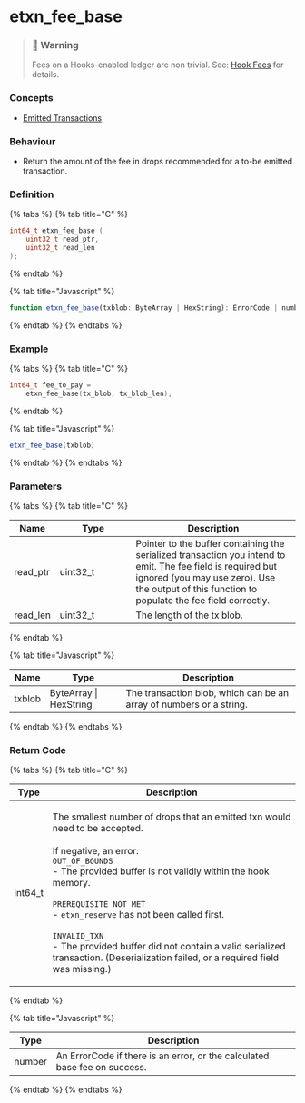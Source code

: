 # etxn\_fee\_base

> ### 🚧 Warning
>
> Fees on a Hooks-enabled ledger are non trivial. See: [Hook Fees](../../../concepts/hook-fees.md) for details.

### Concepts

* [Emitted Transactions](../../../concepts/emitted-transactions.md)

### Behaviour

* Return the amount of the fee in drops recommended for a to-be emitted transaction.

### Definition

{% tabs %}
{% tab title="C" %}
```c
int64_t etxn_fee_base (
    uint32_t read_ptr,
  	uint32_t read_len
);
```


{% endtab %}

{% tab title="Javascript" %}
```javascript
function etxn_fee_base(txblob: ByteArray | HexString): ErrorCode | number
```
{% endtab %}
{% endtabs %}



### Example

{% tabs %}
{% tab title="C" %}
```c
int64_t fee_to_pay =
    etxn_fee_base(tx_blob, tx_blob_len);
```


{% endtab %}

{% tab title="Javascript" %}
```javascript
etxn_fee_base(txblob)
```
{% endtab %}
{% endtabs %}



### Parameters

{% tabs %}
{% tab title="C" %}
<table><thead><tr><th>Name</th><th width="118">Type</th><th>Description</th></tr></thead><tbody><tr><td>read_ptr</td><td>uint32_t</td><td>Pointer to the buffer containing the serialized transaction you intend to emit. The fee field is required but ignored (you may use zero). Use the output of this function to populate the fee field correctly.</td></tr><tr><td>read_len</td><td>uint32_t</td><td>The length of the tx blob.</td></tr></tbody></table>


{% endtab %}

{% tab title="Javascript" %}


<table><thead><tr><th>Name</th><th width="118">Type</th><th>Description</th></tr></thead><tbody><tr><td>txblob</td><td>ByteArray | HexString</td><td>The transaction blob, which can be an array of numbers or a string.</td></tr></tbody></table>
{% endtab %}
{% endtabs %}



### Return Code

{% tabs %}
{% tab title="C" %}


| Type     | Description                                                                                                                                                                                                                                                                                                                                                                                                                                                                           |
| -------- | ------------------------------------------------------------------------------------------------------------------------------------------------------------------------------------------------------------------------------------------------------------------------------------------------------------------------------------------------------------------------------------------------------------------------------------------------------------------------------------- |
| int64\_t | <p>The smallest number of drops that an emitted txn would need to be accepted.<br><br>If negative, an error:<br><code>OUT_OF_BOUNDS</code><br>- The provided buffer is not validly within the hook memory.<br><br><code>PREREQUISITE_NOT_MET</code><br>- <code>etxn_reserve</code> has not been called first.<br><br><code>INVALID_TXN</code><br>- The provided buffer did not contain a valid serialized transaction. (Deserialization failed, or a required field was missing.)</p> |
{% endtab %}

{% tab title="Javascript" %}


| Type   | Description                                                               |
| ------ | ------------------------------------------------------------------------- |
| number | An ErrorCode if there is an error, or the calculated base fee on success. |
{% endtab %}
{% endtabs %}

